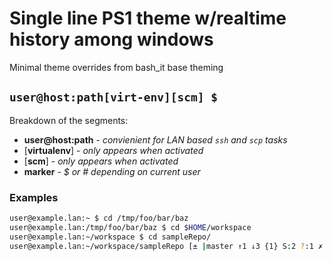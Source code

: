 # Single line PS1 theme w/realtime history among windows


Minimal theme overrides from bash_it base theming


## `user@host:path[virt-env][scm] $` 
Breakdown of the segments:

- **user@host:path** - *convienient for LAN based `ssh` and `scp` tasks*
- [**virtualenv**] - *only appears when activated*
- [**scm**] - *only appears when activated*
- **marker** - *$ or # depending on current user*

### Examples

```bash
user@example.lan:~ $ cd /tmp/foo/bar/baz
user@example.lan:/tmp/foo/bar/baz $ cd $HOME/workspace
user@example.lan:~/workspace $ cd sampleRepo/
user@example.lan:~/workspace/sampleRepo [± |master ↑1 ↓3 {1} S:2 ?:1 ✗|] $
```
